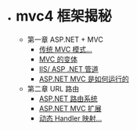 - # mvc4 框架揭秘
  - 第一章 ASP.NET + MVC
    - [传统 MVC 模式…](1##)
    - [MVC 的变体](1##)
    - [IIS/ ASP .NET 管道](1#)
    - [ASP.NET MVC 是如何运行的](1#)
  - 第二章 URL 路由
    - [ASP.NET 路由系统](1##)
    - [ASP.NET MVC 扩展](1##)
    - [动态 Handler 映射…](1#)


